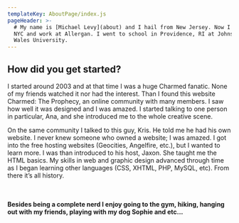 ```yaml
---
templateKey: AboutPage/index.js
pageHeader: >-
  # My name is [Michael Levy](about) and I hail from New Jersey. Now I live in
  NYC and work at Allergan. I went to school in Providence, RI at Johnson &
  Wales University.
---
```

## How did you get started?

I started around 2003 and at that time I was a huge Charmed fanatic. None of my friends watched it nor had the interest. Than I found this website Charmed: The Prophecy, an online community with many members. I saw how well it was designed and I was amazed. I started talking to one person in particular, Ana, and she introduced me to the whole creative scene.

On the same community I talked to this guy, Kris. He told me he had his own website. I never knew someone who owned a website; I was amazed. I got into the free hosting websites (Geocities, Angelfire, etc.), but I wanted to learn more. I was than introduced to his host, Jaxon. She taught me the HTML basics. My skills in web and graphic design advanced through time as I began learning other languages (CSS, XHTML, PHP, MySQL, etc). From there it’s all history.  
<br><br>

**Besides being a complete nerd I enjoy going to the gym, hiking, hanging out with my friends, playing with my dog Sophie and etc...**

